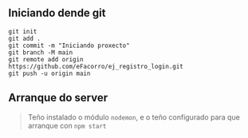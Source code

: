 ## Iniciando dende git
```
git init
git add .
git commit -m "Iniciando proxecto"
git branch -M main
git remote add origin https://github.com/eFacorro/ej_registro_login.git
git push -u origin main
```

## Arranque do server
> Teño instalado o módulo `nodemon`, e o teño configurado para que arranque con `npm start`